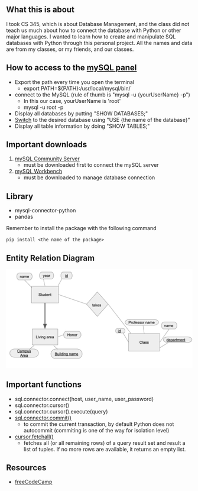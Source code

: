## What this is about
I took CS 345, which is about Database Management, and the class did not teach us much about how to connect the database with Python or other major languages. 
I wanted to learn how to create and manipulate SQL databases with Python through this personal project. All the names and data are from my classes, or my friends, 
and our classes. 


## How to access to the [mySQL panel](https://stackoverflow.com/questions/35858052/how-to-fix-command-not-found-mysql-in-zsh)
- Export the path every time you open the terminal
    - export PATH=${PATH}:/usr/local/mysql/bin/
- connect to the MySQL (rule of thumb is "mysql -u {yourUserName} -p")
    - In this our case, yourUserName is 'root'
    - mysql -u root -p
- Display all databases by putting "SHOW DATABASES;"
- [Switch](https://linuxize.com/post/show-tables-in-mysql-database/) to the desired database using "USE {the name of the database}"
- Display all table information by doing "SHOW TABLES;"

## Important downloads
1. [mySQL Community Server](https://dev.mysql.com/downloads/mysql/)
    - must be downloaded first to connect the mySQL server 
2. [mySQL Workbench](https://www.mysql.com/products/workbench/)
    - must be downloaded to manage database connection


## Library
- mysql-connector-python
- pandas

Remember to install the package with the following command
```
pip install <the name of the package>
```

## Entity Relation Diagram
![plot](./EntityDiagram/E_R.png)


## Important functions
- sql.connector.connect(host, user_name, user_password)
- sql.connector.cursor()
- sql.connector.cursor().execute(query)
- [sql.connector.commit()](https://dev.mysql.com/doc/connector-python/en/connector-python-api-mysqlconnection-commit.html)
    - to commit the current transaction, by default Python does not autocommit (commiting is one of the way for isolation level)
- [cursor.fetchall()](https://dev.mysql.com/doc/connector-python/en/connector-python-api-mysqlcursor-fetchall.html)
    - fetches all (or all remaining rows) of a query result set and result a list of tuples. If no more rows are available, it returns an empty list.

## Resources
- [freeCodeCamp](https://www.freecodecamp.org/news/connect-python-with-sql/)